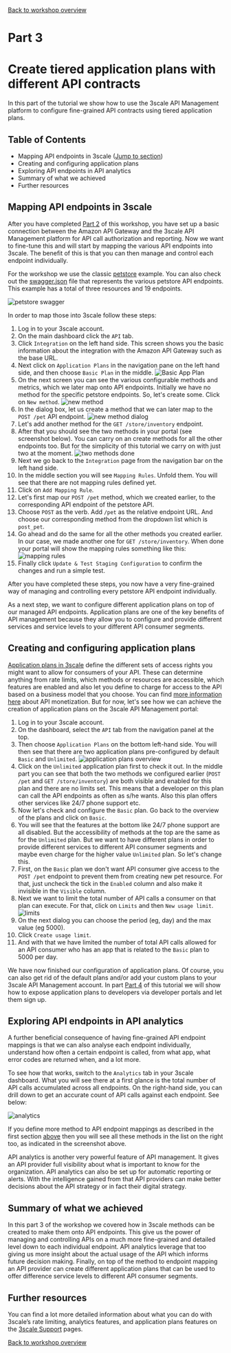 [Back to workshop overview](../README.md)

# Part 3
# Create tiered application plans with different API contracts

In this part of the tutorial we show how to use the 3scale API Management platform to configure fine-grained API contracts using tiered application plans. 

## Table of Contents
* Mapping API endpoints in 3scale ([Jump to section](#mappings))
* Creating and configuring application plans
* Exploring API endpoints in API analytics
* Summary of what we achieved
* Further resources

<a name="mappings"></a>
## Mapping API endpoints in 3scale
After you have completed [Part 2](Part2--APImanagement.md) of this workshop, you have set up a basic connection between the Amazon API Gateway and the 3scale API Management platform for API call authorization and reporting. Now we want to fine-tune this and will start by mapping the various API endpoints into 3scale. The benefit of this is that you can then manage and control each endpoint individually.

For the workshop we use the classic [petstore](http://petstore.swagger.io/) example. You can also check out the [swagger.json](http://petstore.swagger.io/v2/swagger.json) file that represents the various petstore API endpoints. This example has a total of three resources and 19 endpoints.  

![petstore swagger](./img/part3-2-petstore-swagger.png)

In order to map those into 3scale follow these steps:

1. Log in to your 3scale account.
2. On the main dashboard click the `API` tab. 
3. Click `Integration` on the left hand side. This screen shows you the basic information about the integration with the Amazon API Gateway such as the base URL.
4. Next click on `Application Plans` in the navigation pane on the left hand side, and then choose `Basic Plan` in the middle. 
![Basic App Plan](./img/part3-2-BasicAppPlan.png)
5. On the next screen you can see the various configurable methods and metrics, which we later map onto API endpoints. Initially we have no method for the specific petstore endpoints. So, let's create some. Click on `New method`. 
![new method](./img/part3-3-new-method.png)
6. In the dialog box, let us create a method that we can later map to the `POST /pet` API endpoint.
![new method dialog](./img/part3-4-new-method-dialog.png)
7. Let's add another method for the `GET /store/inventory` endpoint.
8. After that you should see the two methods in your portal (see screenshot below). You can carry on an create methods for all the other endpoints too. But for the simplicity of this tutorial we carry on with just two at the moment.
![two methods done](./img/part3-5-two-methods-done.png)
9. Next we go back to the `Integration` page from the navigation bar on the left hand side. 
10. In the middle section you will see `Mapping Rules`. Unfold them. You will see that there are not mapping rules defined yet. 
11. Click on `Add Mapping Rule`.
12. Let's first map our `POST /pet` method, which we created earlier, to the corresponding API endpoint of the petstore API.
13. Choose `POST` as the verb. Add `/pet` as the relative endpoint URL. And choose our corresponding method from the dropdown list which is `post_pet`.
14. Go ahead and do the same for all the other methods you created earlier. In our case, we made another one for `GET /store/inventory`. When done your portal will show the mapping rules something like this:
![mapping rules](./img/part3-6-mapping-rules.png)
15. Finally click `Update & Test Staging Configuration` to confirm the changes and run a simple test.

After you have completed these steps, you now have a very fine-grained way of managing and controlling every petstore API endpoint individually. 

As a next step, we want to configure different application plans on top of our managed API endpoints. Application plans are one of the key benefits of API management because they allow you to configure and provide different services and service levels to your different API consumer segments. 




## Creating and configuring application plans

[Application plans in 3scale](https://support.3scale.net/howtos/api-configuration#application-plans) define the different sets of access rights you might want to allow for consumers of your API. These can determine anything from rate limits, which methods or resources are accessible, which features are enabled and also let you define to charge for access to the API based on a business model that you choose. You can find [more information here](https://www.3scale.net/api-management/monetize/) about API monetization. But for now, let's see how we can achieve the creation of application plans on the 3scale API Management portal:

1. Log in to your 3scale account.  
2. On the dashboard, select the `API` tab from the navigation panel at the top. 
3. Then choose `Application Plans` on the bottom left-hand side. You will then see that there are two application plans pre-configured by default `Basic` and `Unlimited`.
![application plans overview](./img/part3-7-application-plans.png)
4. Click on the `Unlimited` application plan first to check it out. In the middle part you can see that both the two methods we configured earlier (`POST /pet` and `GET /store/inventory`) are both visible and enabled for this plan and there are no limits set. This means that a developer on this plan can call the API endpoints as often as s/he wants. Also this plan offers other services like 24/7 phone support etc.
5. Now let's check and configure the `Basic` plan. Go back to the overview of the plans and click on `Basic`.
6. You will see that the features at the bottom like 24/7 phone support are all disabled. But the accessibility of methods at the top are the same as for the `Unlimited` plan. But we want to have different plans in order to provide different services to different API consumer segments and maybe even charge for the higher value `Unlimited` plan. So let's change this.
7. First, on the `Basic` plan we don't want API consumer give access to the `POST /pet` endpoint to prevent them from creating new pet resource. For that, just uncheck the tick in the `Enabled` column and also make it invisible in the `Visible` column. 
8. Next we want to limit the total number of API calls a consumer on that plan can execute. For that, click on `Limits` and then `New usage limit`.
![limits](./img/part3-8-limits.png)
9. On the next dialog you can choose the period (eg, day) and the max value (eg 5000).
10. Click `Create usage limit`.
11. And with that we have limited the number of total API calls allowed for an API consumer who has an app that is related to the `Basic` plan to 5000 per day. 

We have now finished our configuration of application plans. Of course, you can also get rid of the default plans and/or add your custom plans to your 3scale API Management account. In part [Part 4](Part4--DevPortal.md) of this tutorial we will show how to expose application plans to developers via developer portals and let them sign up.




## Exploring API endpoints in API analytics

A further beneficial consequence of having fine-grained API endpoint mappings is that we can also analyse each endpoint individually, understand how often a certain endpoint is called, from what app, what error codes are returned when, and a lot more. 

To see how that works, switch to the `Analytics` tab in your 3scale dashboard. 
What you will see there at a first glance is the total number of API calls accumulated across all endpoints. On the right-hand side, you can drill down to get an accurate count of API calls against each endpoint. See below:

![analytics](./img/part3-9-analytics.png)

If you define more method to API endpoint mappings as described in the first section [above](#mappings) then you will see all these methods in the list on the right too, as indicated in the screenshot above.

API analytics is another very powerful feature of API management. It gives an API provider full visibility about what is important to know for the organization. API analytics can also be set up for automatic reporting or alerts. With the intelligence gained from that API providers can make better decisions about the API strategy or in fact their digital strategy.  

## Summary of what we achieved
In this part 3 of the workshop we covered how in 3scale methods can be created to make them onto API endpoints. This give us the power of managing and controlling APIs on a much more fine-grained and detailed level down to each individual endpoint. API analytics leverage that too giving us more insight about the actual usage of the API which informs future decision making. Finally, on top of the method to endpoint mapping an API provider can create different application plans that can be used to offer difference service levels to different API consumer segments.

## Further resources
You can find a lot more detailed information about what you can do with 3scale’s rate limiting, analytics features, and application plans features on the [3scale Support](https://support.3scale.net/get-started/quickstarts/3scale-api-analytics) pages. 


[Back to workshop overview](../README.md)
